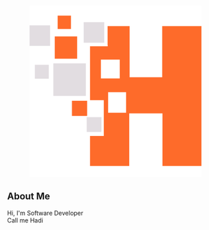<p align="center"><a href="https://fatkurhadi.github.io" target="_blank"><img src="assets/images/favicon.png" width="400"></a></p>

## About Me

Hi, I'm Software Developer
<br />
Call me Hadi
